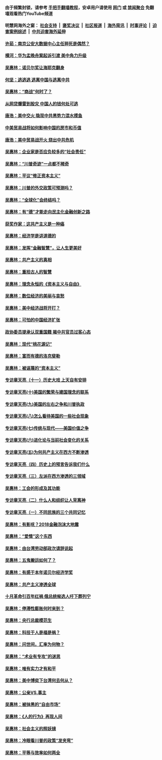 #### 由于频繁封锁，请参考 [手把手翻墙教程](https://github.com/gfw-breaker/guides/wiki/)，安卓用户请使用 [网门](https://github.com/gfw-breaker/bn-android/blob/master/ogate.md?t=05250636) 或 [禁闻聚合](https://github.com/gfw-breaker/bn-android) 免翻墙观看热门YouTube频道 

#### 明慧网海外之窗：&nbsp;[社会支持](140.md?t=05250636) &nbsp;|&nbsp; [褒奖决议](282.md?t=05250636) &nbsp;|&nbsp; [社区报道](91.md?t=05250636) &nbsp;|&nbsp; [海外简讯](245.md?t=05250636) &nbsp;|&nbsp; [时事评论](251.md?t=05250636) &nbsp;|&nbsp; [迫害案例综述](328.md?t=05250636) &nbsp;|&nbsp; [中共迫害海外延伸](236.md?t=05250636) 

#### [许茹：南京公安大数据中心主任猝死是偶然？](../pages/nsc423/n11064744.md?t=05250636) 

#### [横河：华为孟晚舟案起诉引渡 美中角力升级](../pages/nsc423/n11027230.md?t=05250636) 

#### [吴惠林：诺贝尔奖让海耶克翻身](../pages/nsc423/n10890049.md?t=05250636) 

#### [何坚：逃逃逃 逃离中国与逃离中共](../pages/nsc423/n10592891.md?t=05250636) 

#### [吴惠林：“商战”何时了？](../pages/nsc423/n10573558.md?t=05250636) 

#### [从网贷爆雷到股灾 中国人的钱何处可逃](../pages/nsc423/n10572800.md?t=05250636) 

#### [唐浩：美中交火 隐现中共黑势力混水摸鱼](../pages/nsc423/n10544040.md?t=05250636) 

#### [中美贸易战将如何影响中国的房市和币值](../pages/nsc423/n10543697.md?t=05250636) 

#### [唐浩：美中贸易战开火 烧出中共危机](../pages/nsc423/n10540126.md?t=05250636) 

#### [吴惠林：企业家是否应负较多的“社会责任”](../pages/nsc423/n10535022.md?t=05250636) 

#### [吴惠林：“川普奇迹”一点都不稀奇](../pages/nsc423/n10512808.md?t=05250636) 

#### [吴惠林：平议“修正资本主义”](../pages/nsc423/n10495724.md?t=05250636) 

#### [吴惠林：川普的外交政策可预测吗？](../pages/nsc423/n10462387.md?t=05250636) 

#### [吴惠林：“全球化”会终结吗？](../pages/nsc423/n10452838.md?t=05250636) 

#### [吴惠林：有“德”才能走向民主化金融创新之路](../pages/nsc423/n10432292.md?t=05250636) 

#### [获奖作家：这共产主义是一种癌](../pages/nsc423/n10431541.md?t=05250636) 

#### [吴惠林：经济学是讲道德的](../pages/nsc423/n10398014.md?t=05250636) 

#### [吴惠林：发挥“金融智慧”，让人生更美好](../pages/nsc423/n10375019.md?t=05250636) 

#### [吴惠林：共产主义的真相](../pages/nsc423/n10351394.md?t=05250636) 

#### [吴惠林：重拾古人的智慧](../pages/nsc423/n10337691.md?t=05250636) 

#### [吴惠林：理念永恒的《资本主义与自由》](../pages/nsc423/n10316274.md?t=05250636) 

#### [吴惠林：数位经济的美丽与哀愁](../pages/nsc423/n10292946.md?t=05250636) 

#### [吴惠林：美中经济战将开打？](../pages/nsc423/n10258825.md?t=05250636) 

#### [吴惠林：可怕的中国经济扩张](../pages/nsc423/n10219147.md?t=05250636) 

#### [政协委员提承认双重国籍 揭中共官员过客心态](../pages/nsc423/n10208809.md?t=05250636) 

#### [吴惠林：现代“桃花源记”](../pages/nsc423/n10185234.md?t=05250636) 

#### [吴惠林：富而有德的洛克斐勒](../pages/nsc423/n10142264.md?t=05250636) 

#### [吴惠林：被诬蔑的“资本主义”](../pages/nsc423/n10124816.md?t=05250636) 

#### [专访章天亮（十一）历史大戏 上天自有安排](../pages/nsc423/n10094905.md?t=05250636) 

#### [专访章天亮(十)美国的繁荣与建国理念的联系](../pages/nsc423/n10094899.md?t=05250636) 

#### [专访章天亮(九)美国的左右之争和川普执政](../pages/nsc423/n10094889.md?t=05250636) 

#### [专访章天亮(八)怎么看待美国的一些社会现象](../pages/nsc423/n10094857.md?t=05250636) 

#### [专访章天亮(七)传统与现代——美国价值之争](../pages/nsc423/n10093140.md?t=05250636) 

#### [专访章天亮(六)进化论与当前社会变化的关系](../pages/nsc423/n10092036.md?t=05250636) 

#### [专访章天亮(五)为何共产主义在西方不断渗透](../pages/nsc423/n10083620.md?t=05250636) 

#### [专访章天亮（四）历史上的预言告诉我们什么](../pages/nsc423/n10083606.md?t=05250636) 

#### [专访章天亮（三）左派在西方渗透的三领域](../pages/nsc423/n10081115.md?t=05250636) 

#### [吴惠林：工会的形成及其功能](../pages/nsc423/n10080633.md?t=05250636) 

#### [专访章天亮（二）什么人和组织让人背离神](../pages/nsc423/n10076637.md?t=05250636) 

#### [专访章天亮（一）不同民族的三个共同记忆](../pages/nsc423/n10074188.md?t=05250636) 

#### [吴惠林：有影呒？2018金融泡沫大地震](../pages/nsc423/n10040534.md?t=05250636) 

#### [吴惠林：“爱情”这个东西](../pages/nsc423/n10019423.md?t=05250636) 

#### [吴惠林：由台湾劳动部政次请辞说起](../pages/nsc423/n9979679.md?t=05250636) 

#### [吴惠林：五鬼搬运如何了？](../pages/nsc423/n9925338.md?t=05250636) 

#### [吴惠林：有感于本年诺贝尔经济学奖](../pages/nsc423/n9871883.md?t=05250636) 

#### [吴惠林：共产主义渗透全球](../pages/nsc423/n9812748.md?t=05250636) 

#### [十月革命引百年红祸 俄总统候选人吁下葬列宁](../pages/nsc423/n9810182.md?t=05250636) 

#### [吴惠林：停滞性膨胀何时来到？](../pages/nsc423/n9764136.md?t=05250636) 

#### [吴惠林：央行总裁模范生](../pages/nsc423/n9728134.md?t=05250636) 

#### [吴惠林：科技于人是福是祸？](../pages/nsc423/n9672982.md?t=05250636) 

#### [吴惠林：问世间，汇率为何物？](../pages/nsc423/n9621788.md?t=05250636) 

#### [吴惠林：“术业有专攻”的迷思](../pages/nsc423/n9580363.md?t=05250636) 

#### [吴惠林：唯有实力才有和平](../pages/nsc423/n9529599.md?t=05250636) 

#### [吴惠林：美中博奕下台湾何去何从？](../pages/nsc423/n9483598.md?t=05250636) 

#### [吴惠林：公亲VS.事主](../pages/nsc423/n9425637.md?t=05250636) 

#### [吴惠林：被抹黑的“自由市场”](../pages/nsc423/n9351545.md?t=05250636) 

#### [吴惠林：《人的行为》再现人间](../pages/nsc423/n9296339.md?t=05250636) 

#### [吴惠林：社会主义的照妖镜](../pages/nsc423/n9243460.md?t=05250636) 

#### [吴惠林：冷眼看川普的政策“发夹弯”](../pages/nsc423/n9120684.md?t=05250636) 

#### [吴惠林：平等与效率如何两全](../pages/nsc423/n9075430.md?t=05250636) 

